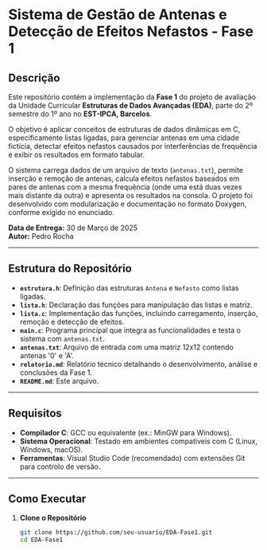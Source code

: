 # Sistema de Gestão de Antenas e Detecção de Efeitos Nefastos - Fase 1
<!-- Título principal com # -->

## Descrição
<!-- Subtítulo com ## -->

Este repositório contém a implementação da **Fase 1** do projeto de avaliação da Unidade Curricular **Estruturas de Dados Avançadas (EDA)**, parte do 2º semestre do 1º ano no **EST-IPCA, Barcelos**.  
<!-- ** para negrito -->
O objetivo é aplicar conceitos de estruturas de dados dinâmicas em C, especificamente listas ligadas, para gerenciar antenas em uma cidade fictícia, detectar efeitos nefastos causados por interferências de frequência e exibir os resultados em formato tabular.

O sistema carrega dados de um arquivo de texto (`antenas.txt`), permite inserção e remoção de antenas, calcula efeitos nefastos baseados em pares de antenas com a mesma frequência (onde uma está duas vezes mais distante da outra) e apresenta os resultados na consola. O projeto foi desenvolvido com modularização e documentação no formato Doxygen, conforme exigido no enunciado.

**Data de Entrega:** 30 de Março de 2025  
**Autor:** Pedro Rocha

---

## Estrutura do Repositório
<!-- Linha horizontal com --- -->

- **`estrutura.h`**: Definição das estruturas `Antena` e `Nefasto` como listas ligadas.
- **`lista.h`**: Declaração das funções para manipulação das listas e matriz.
- **`lista.c`**: Implementação das funções, incluindo carregamento, inserção, remoção e detecção de efeitos.
- **`main.c`**: Programa principal que integra as funcionalidades e testa o sistema com `antenas.txt`.
- **`antenas.txt`**: Arquivo de entrada com uma matriz 12x12 contendo antenas '0' e 'A'.
- **`relatorio.md`**: Relatório técnico detalhando o desenvolvimento, análise e conclusões da Fase 1.
- **`README.md`**: Este arquivo.
<!-- Lista não ordenada com - e negrito com ** -->

---

## Requisitos

- **Compilador C**: GCC ou equivalente (ex.: MinGW para Windows).
- **Sistema Operacional**: Testado em ambientes compatíveis com C (Linux, Windows, macOS).
- **Ferramentas**: Visual Studio Code (recomendado) com extensões Git para controlo de versão.

---

## Como Executar

1. **Clone o Repositório**
   ```bash
   git clone https://github.com/seu-usuario/EDA-Fase1.git
   cd EDA-Fase1

